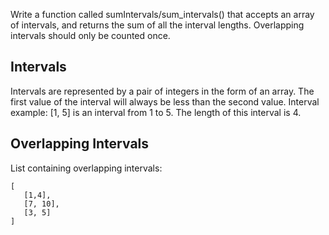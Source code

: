 Write a function called sumIntervals/sum_intervals() that accepts an array of intervals, and returns the sum of all the interval lengths. Overlapping intervals should only be counted once.

## Intervals
Intervals are represented by a pair of integers in the form of an array. The first value of the interval will always be less than the second value. Interval example: [1, 5] is an interval from 1 to 5. The length of this interval is 4.

## Overlapping Intervals
List containing overlapping intervals:

```
[
   [1,4],
   [7, 10],
   [3, 5]
]
```